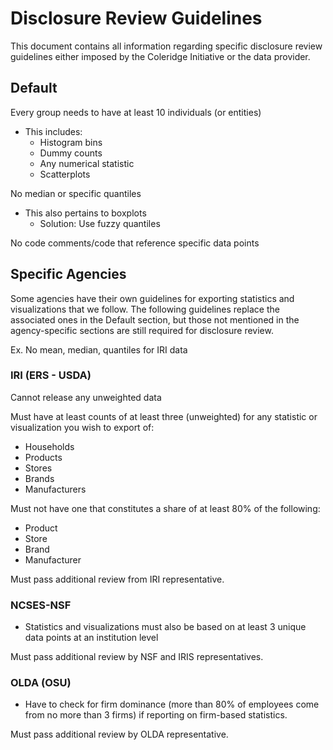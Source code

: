 # Disclosure Review Guidelines

This document contains all information regarding specific disclosure review guidelines
either imposed by the Coleridge Initiative or the data provider.

## Default

Every group needs to have at least 10 individuals (or entities)
- This includes:
  - Histogram bins
  - Dummy counts
  - Any numerical statistic
  - Scatterplots

No median or specific quantiles
- This also pertains to boxplots
  - Solution: Use fuzzy quantiles

No code comments/code that reference specific data points


## Specific Agencies

Some agencies have their own guidelines for exporting statistics and visualizations
that we follow. The following guidelines replace the associated ones in the Default
section, but those not mentioned in the agency-specific sections are still required
for disclosure review.

Ex. No mean, median, quantiles for IRI data

### IRI (ERS - USDA)

Cannot release any unweighted data

Must have at least counts of at least three (unweighted) for any statistic or visualization you
wish to export of:
- Households
- Products
- Stores
- Brands
- Manufacturers

Must not have one that constitutes a share of at least 80% of the following:
- Product
- Store
- Brand
- Manufacturer

Must pass additional review from IRI representative.

### NCSES-NSF

- Statistics and visualizations must also be based on at least 3 unique data points
at an institution level

Must pass additional review by NSF and IRIS representatives.

### OLDA (OSU)

- Have to check for firm dominance (more than 80% of employees come from no more than 3 firms) if reporting on firm-based statistics.

Must pass additional review by OLDA representative.
